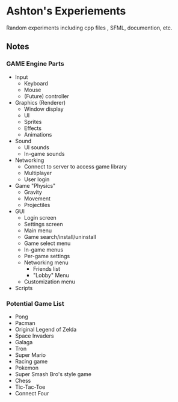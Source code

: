 # Ashton's Experiements
Random experiments including cpp files , SFML, documention, etc.
## Notes
### GAME Engine Parts
- Input
    - Keyboard
    - Mouse
    - (Future) controller
- Graphics (Renderer)
    - Window display
    - UI
    - Sprites
    - Effects
    - Animations
- Sound
    - UI sounds
    - In-game sounds
- Networking
    - Connect to server to access game library
    - Multiplayer
    - User login
- Game "Physics"
    - Gravity
    - Movement
    - Projectiles
- GUI
    - Login screen
    - Settings screen
    - Main menu
    - Game search/install/uninstall
    - Game select menu
    - In-game menus
    - Per-game settings
    - Networking menu
        - Friends list
        - "Lobby" Menu
    - Customization menu
- Scripts
### Potential Game List
- Pong
- Pacman
- Original Legend of Zelda
- Space Invaders
- Galaga
- Tron
- Super Mario
- Racing game
- Pokemon
- Super Smash Bro's style game
- Chess
- Tic-Tac-Toe
- Connect Four